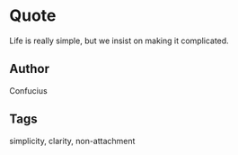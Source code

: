 # Quote

Life is really simple, but we insist on making it complicated.

## Author

Confucius

## Tags

simplicity, clarity, non-attachment

